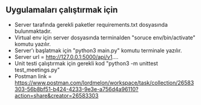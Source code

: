 ## Uygulamaları çalıştırmak için

- Server tarafında gerekli paketler requirements.txt dosyasında bulunmaktadır.
- Virtual env için server dosyasında terminalden "soruce env/bin/activate" komutu yazılır.
- Server'ı başlatmak için "python3 main.py" komutu terminale yazılır.
- Server url = http://127.0.0.1:5000/api/v1....
- Unit testi çalıştırmak için gerekli kod "python3 -m unittest test_meetings.py"
- Postman link = https://www.postman.com/lordmelon/workspace/task/collection/26583303-56b8bf51-b424-4233-9e3e-a756d4a96110?action=share&creator=26583303
